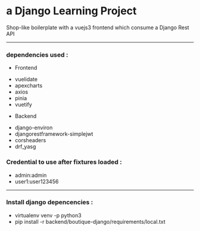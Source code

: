 # a Django Learning Project
  
Shop-like boilerplate with a vuejs3 frontend which consume a Django Rest API
 
  ---

### dependencies used : 

* Frontend
- vuelidate
- apexcharts
- axios
- pinia
- vuetify

* Backend
- django-environ
- djangorestframework-simplejwt
- corsheaders
- drf_yasg

### Credential to use after fixtures loaded :


- admin:admin
- user1:user123456
----
### Install django depencencies :

- virtualenv venv -p python3
- pip install -r backend/boutique-django/requirements/local.txt